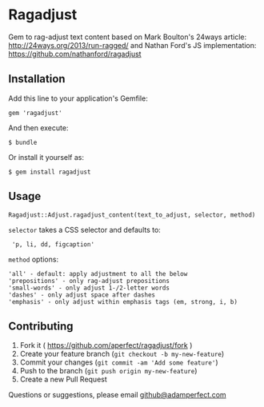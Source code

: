 # Ragadjust

Gem to rag-adjust text content based on Mark Boulton's 24ways article: http://24ways.org/2013/run-ragged/ and Nathan Ford's JS implementation: https://github.com/nathanford/ragadjust

## Installation

Add this line to your application's Gemfile:

    gem 'ragadjust'

And then execute:

    $ bundle

Or install it yourself as:

    $ gem install ragadjust

## Usage

    Ragadjust::Adjust.ragadjust_content(text_to_adjust, selector, method)

`selector` takes a CSS selector and defaults to:

     'p, li, dd, figcaption'

`method` options:

    'all' - default: apply adjustment to all the below
    'prepositions' - only rag-adjust prepositions
    'small-words' - only adjust 1-/2-letter words
    'dashes' - only adjust space after dashes
    'emphasis' - only adjust within emphasis tags (em, strong, i, b)

## Contributing

1. Fork it ( https://github.com/aperfect/ragadjust/fork )
2. Create your feature branch (`git checkout -b my-new-feature`)
3. Commit your changes (`git commit -am 'Add some feature'`)
4. Push to the branch (`git push origin my-new-feature`)
5. Create a new Pull Request


Questions or suggestions, please email github@adamperfect.com